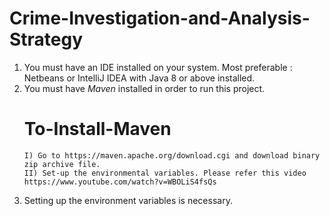 # Crime-Investigation-and-Analysis-Strategy
1. You must have an IDE installed on your system. Most preferable : Netbeans or IntelliJ IDEA with Java 8 or above installed.
2. You must have *Maven* installed in order to run this project.
      # To-Install-Maven
       I) Go to https://maven.apache.org/download.cgi and download binary zip archive file.
       II) Set-up the environmental variables. Please refer this video https://www.youtube.com/watch?v=WBOLiS4fsQs
3. Setting up the environment variables is necessary.

